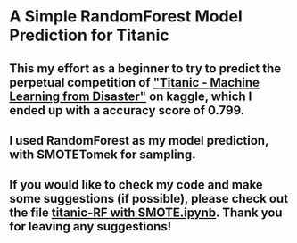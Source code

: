 # A Simple RandomForest Model Prediction for Titanic

## This my effort as a beginner to try to predict the perpetual competition of ["Titanic - Machine Learning from Disaster"](https://www.kaggle.com/competitions/titanic) on kaggle, which I ended up with a accuracy score of 0.799.
## I used RandomForest as my model prediction, with SMOTETomek for sampling.
## If you would like to check my code and make some suggestions (if possible), please check out the file [titanic-RF with SMOTE.ipynb](./titanic-RF%20with%20SMOTE.ipynb). Thank you for leaving any suggestions!
